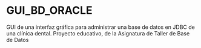 # GUI_BD_ORACLE
GUI de una interfaz gráfica para administrar una base de datos en JDBC de una clínica dental. Proyecto educativo, de la Asignatura de Taller de Base de Datos
